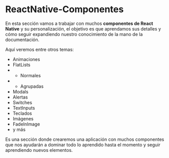 # ReactNative-Componentes

En esta sección vamos a trabajar con muchos **componentes de React Native** y su personalización, el objetivo es que aprendamos sus detalles y cómo seguir expandiendo nuestro conocimiento de la mano de la documentación.

Aquí veremos entre otros temas:
- Animaciones
- FlatLists
- - Normales
- - Agrupadas
- Modals
- Alertas
- Switches
- TextInputs
- Teclados
- Imágenes
- FadelnImage
- y más

Es una sección donde crearemos una aplicación con muchos componentes que nos ayudarán a dominar todo lo aprendido hasta el momento y seguir aprendiendo nuevos elementos.
